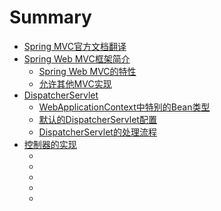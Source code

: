 # Summary

* [Spring MVC官方文档翻译](README.md)
* [Spring Web MVC框架简介](publish/21_1/introduction-to-spring-web-mvc-framework.md)
   * [Spring Web MVC的特性](publish/21_1/1-features-of-spring-web-mvc.md)
   * [允许其他MVC实现](publish/21_1/2-pluggability-of-other-mvc-implementations.md)
* [DispatcherServlet](publish/21_2/the-dispatcher-servlet.md)
   * [WebApplicationContext中特别的Bean类型](publish/21_2/1-special-bean-types-in-the-webapplicationcontext.md)
   * [默认的DispatcherServlet配置](publish/21_2/2-default-dispatcherservlet-configuration.md)
   * [DispatcherServlet的处理流程](publish/21_2/3-dispatcherservlet-processing-sequence.md)
* [控制器的实现](publish/21_3/implementing-controllers.md)
   * [](publish/21_3/1-defining-a-controller-with-@controller.md)
   * [](publish/21_3/2-mapping-requests-with-@requestmapping.md)
   * [](publish/21_3/3-defining-@requestmapping-handler-methods.md)
   * [](publish/21_3/4-asynchronous-request-processing.md)
   * [](publish/21_3/5-testing-controllers.md)

